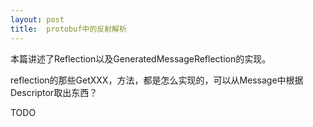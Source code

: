 ```yaml
---
layout: post
title:  protobuf中的反射解析
---
```



本篇讲述了Reflection以及GeneratedMessageReflection的实现。

reflection的那些GetXXX，方法，都是怎么实现的，可以从Message中根据Descriptor取出东西？

TODO